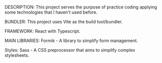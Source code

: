 DESCRIPTION:
This project serves the purpose of practice coding applying some technologies that I haven't used before.

BUNDLER:
This project uses Vite as the build tool/bundler.

FRAMEWORK:
React with Typescript.

MAIN LIBRARIES:
Formik - A library to simplify form management.

Styles:
Sass - A CSS preprocessor that aims to simplify complex stylesheets.
